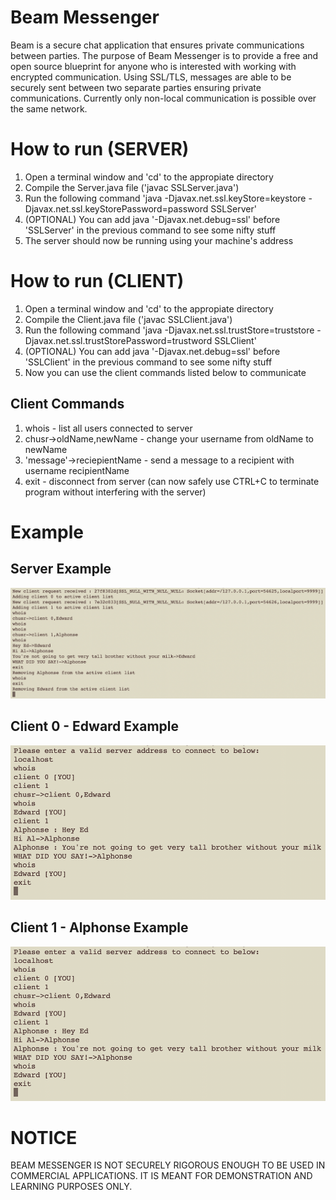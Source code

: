 # Beam Messenger
Beam is a secure chat application that ensures private communications between parties. The purpose of Beam Messenger is to provide a free and open source blueprint for anyone who is interested with working with encrypted communication. Using SSL/TLS, messages are able to be securely sent between two separate parties ensuring private communications. Currently only non-local communication is possible over the same network.

# How to run (SERVER)
1. Open a terminal window and 'cd' to the appropiate directory
2. Compile the Server.java file ('javac SSLServer.java')
3. Run the following command 'java -Djavax.net.ssl.keyStore=keystore -Djavax.net.ssl.keyStorePassword=password SSLServer'
4. (OPTIONAL) You can add java '-Djavax.net.debug=ssl' before 'SSLServer' in the previous command to see some nifty stuff
5. The server should now be running using your machine's address

# How to run (CLIENT)
1. Open a terminal window and 'cd' to the appropiate directory
2. Compile the Client.java file ('javac SSLClient.java')
3. Run the following command 'java -Djavax.net.ssl.trustStore=truststore -Djavax.net.ssl.trustStorePassword=trustword SSLClient'
4. (OPTIONAL) You can add java '-Djavax.net.debug=ssl' before 'SSLClient' in the previous command to see some nifty stuff
5. Now you can use the client commands listed below to communicate

## Client Commands
1. whois - list all users connected to server
2. chusr->oldName,newName - change your username from oldName to newName
3. 'message'->reciepientName - send a message to a recipient with username recipientName
4. exit - disconnect from server (can now safely use CTRL+C to terminate program without interfering with the server)

# Example
## Server Example
![Server Example Picture](Resources/server-example.png?raw=true "Server Example")

## Client 0 - Edward Example
![Client 0 - Edward Picture](Resources/client-0-edward-example.png?raw=true "Client 0 - Edward Example")

## Client 1 - Alphonse Example
![Client 1 - Alphonse Picture](Resources/client-0-edward-example.png?raw=true "Client 1 - Alphonse Example")

# NOTICE
BEAM MESSENGER IS NOT SECURELY RIGOROUS ENOUGH TO BE USED IN COMMERCIAL APPLICATIONS. IT IS MEANT FOR DEMONSTRATION AND LEARNING PURPOSES ONLY.
